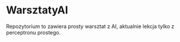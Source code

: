 # WarsztatyAI
Repozytorium to zawiera prosty warsztat z AI, aktualnie lekcja tylko z perceptronu prostego.
